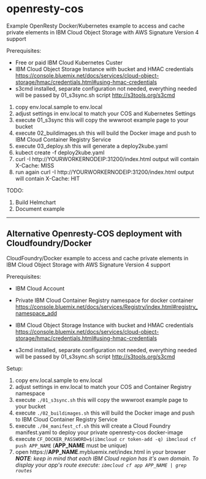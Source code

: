 # openresty-cos
Example OpenResty Docker/Kubernetes example to access and cache private elements in IBM Cloud Object Storage with AWS Signature Version 4 support

Prerequisites:
* Free or paid IBM Cloud Kubernetes Custer
* IBM Cloud Object Storage Instance with bucket and HMAC credentials
https://console.bluemix.net/docs/services/cloud-object-storage/hmac/credentials.html#using-hmac-credentials
* s3cmd installed,  separate configuration not needed, everything needed will be passed by 01_s3sync.sh script
http://s3tools.org/s3cmd


1. copy env.local.sample to env.local
2. adjust settings in env.local to match your COS and Kubernetes Settings
3. execute 01_s3sync this will copy the wwwroot example page to your bucket
4. execute 02_buildimages.sh this will build the Docker image and push to IBM Cloud Container Registry Service
5. execute 03_deploy.sh this will generate a deploy2kube.yaml
6. kubect create -f deploy2kube.yaml
7. curl -I http://YOURWORKERNODEIP:31200/index.html  output will contain X-Cache: MISS
8. run again curl -I http://YOURWORKERNODEIP:31200/index.html  output will contain X-Cache: HIT

TODO:
1. Build Helmchart
2. Document example

---

## Alternative Openresty-COS deployment with Cloudfoundry/Docker

CloudFoundry/Docker example to access and cache private elements in IBM Cloud Object Storage with AWS Signature Version 4 support

Prerequisites:

* IBM Cloud Account

* Private IBM Cloud Container Registry namespace for docker container <https://console.bluemix.net/docs/services/Registry/index.html#registry_namespace_add>

* IBM Cloud Object Storage Instance with bucket and HMAC credentials <https://console.bluemix.net/docs/services/cloud-object-storage/hmac/credentials.html#using-hmac-credentials>

* s3cmd installed, separate configuration not needed, everything needed will be passed by 01_s3sync.sh script <http://s3tools.org/s3cmd>

Setup:

1. copy env.local.sample to env.local
2. adjust settings in env.local to match your COS and Container Registry namespace
3. execute `./01_s3sync.sh` this will copy the wwwroot example page to your bucket
4. execute `./02_buildimages.sh` this will build the Docker image and push to IBM Cloud Container Registry Service
5. execute `./04_manifest_cf.sh` this will create a Cloud Foundry manifest.yaml to deploy your private openresty-cos docker-image
6. execute `CF_DOCKER_PASSWORD=$(ibmcloud cr token-add -q) ibmcloud cf push APP_NAME` (**APP_NAME** must be unique)
7. open https://**APP_NAME**.mybluemix.net/index.html in your browser _**NOTE**: keep in mind that each IBM Cloud region has it's own domain. To display your app's route execute: `ibmcloud cf app APP_NAME | grep routes`_
